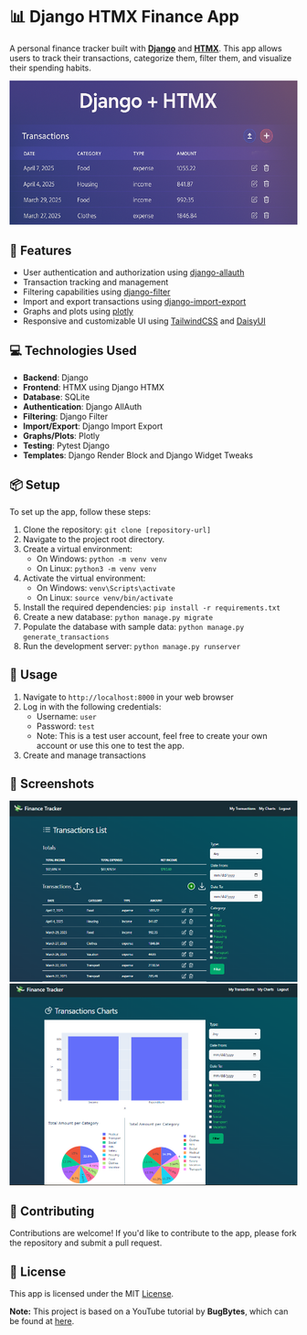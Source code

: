 # 📊 Django HTMX Finance App

A personal finance tracker built with [**Django**](https://www.djangoproject.com/) and [**HTMX**](https://htmx.org/). This app allows users to track their transactions, categorize them, filter them, and visualize their spending habits.

<img src="./static/images/banner.png" width=800>

## 🚀 Features

* User authentication and authorization using [django-allauth](https://pypi.org/project/django-allauth/)
* Transaction tracking and management
* Filtering capabilities using [django-filter](https://pypi.org/project/django-filter/)
* Import and export transactions using [django-import-export](https://pypi.org/project/django-import-export/)
* Graphs and plots using [plotly](https://pypi.org/project/plotly/)
* Responsive and customizable UI using [TailwindCSS](https://tailwindcss.com/) and [DaisyUI](https://daisyui.com/)


## 💻 Technologies Used

* **Backend**: Django
* **Frontend**: HTMX using Django HTMX
* **Database**: SQLite
* **Authentication**: Django AllAuth
* **Filtering**: Django Filter
* **Import/Export**: Django Import Export
* **Graphs/Plots**: Plotly
* **Testing**: Pytest Django
* **Templates**: Django Render Block and Django Widget Tweaks


## 📦 Setup

To set up the app, follow these steps:

1. Clone the repository: `git clone [repository-url]`
2. Navigate to the project root directory.
3. Create a virtual environment:
	* On Windows: `python -m venv venv`
	* On Linux: `python3 -m venv venv`
4. Activate the virtual environment:
	* On Windows: `venv\Scripts\activate`
	* On Linux: `source venv/bin/activate`
5. Install the required dependencies: `pip install -r requirements.txt`
6. Create a new database: `python manage.py migrate`
7. Populate the database with sample data: `python manage.py generate_transactions`
8. Run the development server: `python manage.py runserver`


## 👀 Usage

1. Navigate to `http://localhost:8000` in your web browser
2. Log in with the following credentials:
	* Username: `user`
	* Password: `test`
	* Note: This is a test user account, feel free to create your own account or use this one to test the app.
3. Create and manage transactions


## 📸 Screenshots

<img src="./static/images/screenshots/transactions-list.png" width=800>

<img src="./static/images/screenshots/transactions-chart.png" width=800>

## 🤝 Contributing

Contributions are welcome! If you'd like to contribute to the app, please fork the repository and submit a pull request.


## 📝 License

This app is licensed under the MIT [License](./LICENSE).

**Note:** This project is based on a YouTube tutorial by **BugBytes**, which can be found at [here](https://www.youtube.com/watch?v=6OlILeP9GKg&list=PL-2EBeDYMIbSBjHGYJYl1WLUT-tbCLHOb).
